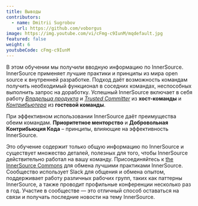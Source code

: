 ```yaml
---
title: Выводы
contributors:
  - name: Dmitrii Sugrobov
    url: https://github.com/voborgus
image: https://img.youtube.com/vi/cFmg-c9IunM/mqdefault.jpg
featured: false
weight: 6
youtubeCode: cFmg-c9IunM
---
```

<div class="paragraph">
<p>В этом обучении мы получили вводную информацию по InnerSource.
InnerSource применяет лучшие практики и принципы из мира open source к внутренней разработке.
Подход даёт возможность командам получить необходимый функционал в соседних командах, неспособных выполнить запрос на доработку.
Успешный InnerSource включает в себя работу <a href="https://innersourcecommons.net/learn/learning-path/product-owner/01"><em>Владельца продукта</em></a> и <a href="https://innersourcecommons.net/learn/learning-path/trusted-committer/01"><em>Trusted Committer</em></a> из <strong>хост-команды</strong> и <a href="https://innersourcecommons.net/learn/learning-path/contributor/01"><em>Контрибьютера</em></a> из <strong>гостевой команды</strong>.</p>
</div>
<div class="paragraph">
<p>При эффективном использовании InnerSource даёт преимущества обеим командам.
<strong>Приоритетное менторство</strong> и <strong>Добровольная Контрибьюция Кода</strong> – принципы, влияющие на эффективность InnerSource.</p>
</div>
<div class="paragraph">
<p>Это обучение содержит только общую информацию по InnerSource и существует множество деталей, полезных для того, чтобы InnerSource действительно работал на вашу команду.
Присоединяйтесь к <a href="http://innersourcecommons.org">the InnerSource Commons</a> для обмена лучшими практиками InnerSource.
Сообщество использует Slack для общения и обмена опытом, поддерживает работу различных рабочих групп, таких как паттерны InnerSource, а также проводит профильные конференции несколько раз в год.
Участие в сообществе — это отличный способ оставаться на связи и получать последние новости на тему InnerSource.</p>
</div>
<!--- This file autogenerated from https://github.com/InnerSourceCommons/InnerSourceLearningPath/blob/master/scripts -->